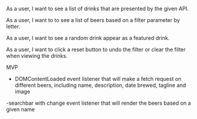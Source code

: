 As a user, I want to see a list of drinks that are presented by the given API. 

As a user, I want to to see a list of beers based on a filter parameter by letter. 

As a user, I want to see a random drink appear as a featured drink. 

As a user, I want to click a reset button to undo the filter or clear the filter when viewing the drinks.  

MVP
- DOMContentLoaded event listener that will make a fetch request on different beers, including name, description, date brewed, tagline and image

-searchbar with change event listener that will render the beers based on a given name 





